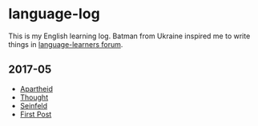 
# language-log

This is my English learning log. Batman from Ukraine inspired me to write things in [language-learners forum](http://forum.language-learners.org/).

## 2017-05
+ [Apartheid](05-29-2017.md)
+ [Thought](05-27-2017.md)
+ [Seinfeld](05-13-2017.md)
+ [First Post](first-post.md)
